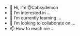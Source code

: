 - 👋 Hi, I’m @Cabsydemon
- 👀 I’m interested in ...
- 🌱 I’m currently learning ...
- 💞️ I’m looking to collaborate on ...
- 📫 How to reach me ...

<!---
Cabsydemon/Cabsydemon is a ✨ special ✨ repository because its `README.md` (this file) appears on your GitHub profile.
You can click the Preview link to take a look at your changes.
--->
